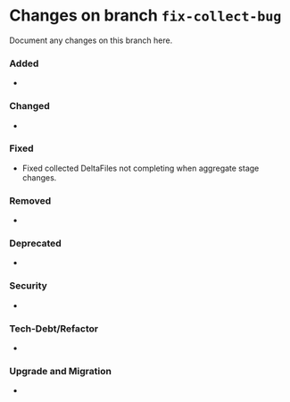 # Changes on branch `fix-collect-bug`
Document any changes on this branch here.
### Added
- 

### Changed
- 

### Fixed
- Fixed collected DeltaFiles not completing when aggregate stage changes.

### Removed
- 

### Deprecated
- 

### Security
- 

### Tech-Debt/Refactor
- 

### Upgrade and Migration
- 
